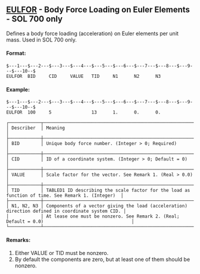 ## [EULFOR](https://help.hexagonmi.com/bundle/MSC_Nastran_2022.4/page/Nastran_Combined_Book/qrg/bulkde/TOC.EULFOR.xhtml) - Body Force Loading on Euler Elements - SOL 700 only

Defines a body force loading (acceleration) on Euler elements per unit mass. Used in SOL 700 only.

#### Format:

```nastran
$---1---$---2---$---3---$---4---$---5---$---6---$---7---$---8---$---9---$---10--$
EULFOR  BID     CID     VALUE   TID     N1      N2      N3                      
```

#### Example:

```nastran
$---1---$---2---$---3---$---4---$---5---$---6---$---7---$---8---$---9---$---10--$
EULFOR  100     5               13      1.      0.      0.                      
```

```text
┌────────────┬───────────────────────────────────────────────────────────────────────────────────────────────────┐
│ Describer  │ Meaning                                                                                           │
├────────────┼───────────────────────────────────────────────────────────────────────────────────────────────────┤
│ BID        │ Unique body force number. (Integer > 0; Required)                                                 │
├────────────┼───────────────────────────────────────────────────────────────────────────────────────────────────┤
│ CID        │ ID of a coordinate system. (Integer > 0; Default = 0)                                             │
├────────────┼───────────────────────────────────────────────────────────────────────────────────────────────────┤
│ VALUE      │ Scale factor for the vector. See Remark 1. (Real > 0.0)                                           │
├────────────┼───────────────────────────────────────────────────────────────────────────────────────────────────┤
│ TID        │ TABLED1 ID describing the scale factor for the load as function of time. See Remark 1. (Integer)  │
├────────────┼───────────────────────────────────────────────────────────────────────────────────────────────────┤
│ N1, N2, N3 │ Components of a vector giving the load (acceleration) direction defined in coordinate system CID. │
│            │ At lease one must be nonzero. See Remark 2. (Real; Default = 0.0)                                 │
└────────────┴───────────────────────────────────────────────────────────────────────────────────────────────────┘
```

#### Remarks:

1. Either VALUE or TID must be nonzero.
2. By default the components are zero, but at least one of them should be nonzero.
